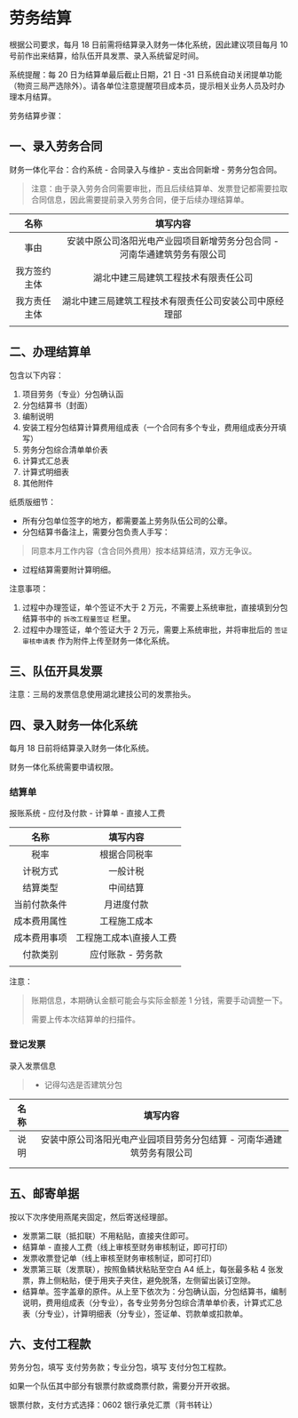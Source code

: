 # 劳务结算

根据公司要求，每月 18 日前需将结算录入财务一体化系统，因此建议项目每月 10 号前作出来结算，给队伍开具发票、录入系统留足时间。

系统提醒：每 20 日为结算单最后截止日期，21 日 -31 日系统自动关闭提单功能（物资三局严选除外）。请各单位注意提醒项目成本员，提示相关业务人员及时办理本月结算。

劳务结算步骤：

## 一、录入劳务合同

财务一体化平台：合约系统 - 合同录入与维护 - 支出合同新增 - 劳务分包合同。

>注意：由于录入劳务合同需要审批，而且后续结算单、发票登记都需要拉取合同信息，因此需要提前录入劳务合同，便于后续办理结算单。

|     名称     |                           填写内容                           |
| :----------: | :----------------------------------------------------------: |
|     事由     | 安装中原公司洛阳光电产业园项目新增劳务分包合同 - 河南华通建筑劳务有限公司 |
| 我方签约主体 |             湖北中建三局建筑工程技术有限责任公司             |
| 我方责任主体 |    湖北中建三局建筑工程技术有限责任公司安装公司中原经理部    |
|              |                                                              |

## 二、办理结算单

包含以下内容：

1. 项目劳务（专业）分包确认函
2. 分包结算书（封面）
3. 编制说明
4. 安装工程分包结算计算费用组成表（一个合同有多个专业，费用组成表分开填写）
5. 劳务分包综合清单单价表
6. 计算式汇总表
7. 计算式明细表
8. 其他附件

纸质版细节：

- 所有分包单位签字的地方，都需要盖上劳务队伍公司的公章。
- 分包结算书备注上，需要分包负责人手写：

>同意本月工作内容（含合同外费用）按本结算结清，双方无争议。

- 过程结算需要附计算明细。

注意事项：

1. 过程中办理签证，单个签证不大于 2 万元，不需要上系统审批，直接填到分包结算书中的 `拆改工程量签证` 栏里。
2. 过程中办理签证，单个签证大于 2 万元，需要上系统审批，并将审批后的 `签证审核申请表` 作为附件上传至财务一体化系统。

## 三、队伍开具发票

注意：三局的发票信息使用湖北建技公司的发票抬头。

## 四、录入财务一体化系统

每月 18 日前将结算录入财务一体化系统。

财务一体化系统需要申请权限。

### 结算单

报账系统 - 应付及付款 - 计算单 - 直接人工费

|     名称     |        填写内容         |
| :----------: | :---------------------: |
|     税率     |      根据合同税率       |
|   计税方式   |        一般计税         |
|   结算类型   |        中间结算         |
| 当前付款条件 |       月进度付款        |
| 成本费用属性 |      工程施工成本       |
| 成本费用事项 | 工程施工成本\直接人工费 |
|   付款类别   |     应付账款 - 劳务款     |
|              |                         |

注意：

>账期信息，本期确认金额可能会与实际金额差 1 分钱，需要手动调整一下。
>
>需要上传本次结算单的扫描件。

### 登记发票

录入发票信息

>- 记得勾选是否建筑分包

| 名称 |                           填写内容                           |
| :--: | :----------------------------------------------------------: |
| 说明 | 安装中原公司洛阳光电产业园项目劳务分包结算 - 河南华通建筑劳务有限公司 |
|      |                                                              |
|      |                                                              |

## 五、邮寄单据

按以下次序使用燕尾夹固定，然后寄送经理部。

- 发票第二联（抵扣联）不用粘贴，直接夹住即可。
- 结算单 - 直接人工费（线上审核至财务审核制证，即可打印）
- 发票收票登记单（线上审核至财务审核制证，即可打印）
- 发票第三联（发票联），按照鱼鳞状粘贴至空白 A4 纸上，每张最多粘 4 张发票，靠上侧粘贴，便于用夹子夹住，避免脱落，左侧留出装订空隙。
- 结算单。签字盖章的原件。从上至下依次为：分包确认函，分包结算书，编制说明，费用组成表（分专业），各专业劳务分包综合清单单价表，计算式汇总表（分专业），计算明细表（分专业），签证单、罚款单或扣款单。

## 六、支付工程款

劳务分包，填写 支付劳务款；专业分包，填写 支付分包工程款。

如果一个队伍其中部分有银票付款或商票付款，需要分开开收据。

银票付款，支付方式选择：0602 银行承兑汇票（背书转让）
